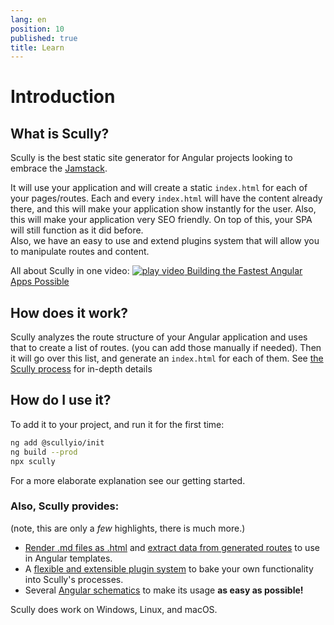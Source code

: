 ```yaml
---
lang: en
position: 10
published: true
title: Learn
---
```


# Introduction

## What is Scully?

Scully is the best static site generator for Angular projects looking to embrace the [Jamstack](https://jamstack.org/).

It will use your application and will create a static `index.html` for each of your pages/routes. Each and every `index.html` will have the content already there, and this will make your application show instantly for the user. Also, this will make your application very SEO friendly. On top of this, your SPA will still function as it did before.  
Also, we have an easy to use and extend plugins system that will allow you to manipulate routes and content.

All about Scully in one video:
<a class="docs-icon-button" href="https://thinkster.io/tutorials/scully-webinar-building-the-fastest-angular-apps-possible">
<img src="/assets/img/icons/play-solid.svg" alt="play video"/>
Building the Fastest Angular Apps Possible
</a>

## How does it work?

Scully analyzes the route structure of your Angular application and uses that to create a list of routes. (you can add those manually if needed). Then it will go over this list, and generate an `index.html` for each of them. See [the Scully process](/docs/concepts/process) for in-depth details

## How do I use it?

To add it to your project, and run it for the first time:

```bash
ng add @scullyio/init
ng build --prod
npx scully
```

For a more elaborate explanation see our getting started.

### Also, Scully provides:

(note, this are only a _few_ highlights, there is much more.)

- [Render .md files as .html](/docs/learn/create-a-blog/add-blog-support) and [extract data from generated routes](/docs/learn/create-a-blog/use-blog-post-data-in-template) to use in Angular templates.
- A [flexible and extensible plugin system](/docs/Reference/plugins/overview) to bake your own functionality into Scully's processes.
- Several [Angular schematics](/docs/Reference/schematics/create-scully-files-with-ng-add) to make its usage **as easy as possible!**

Scully does work on Windows, Linux, and macOS.
